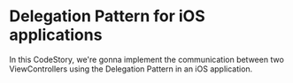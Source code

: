 
# Delegation Pattern for iOS applications

In this CodeStory, we're gonna implement the communication between two ViewControllers using the Delegation Pattern in an iOS application.
